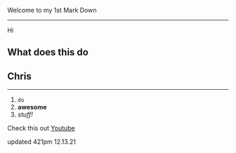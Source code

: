 Welcome to my 1st Mark Down

---

Hi

## What does this do
## **Chris**

---
1. `do`
2. **awesome**
3. *stuff!*

Check this out [Youtube](www.youtube.com)

updated 421pm 12.13.21
